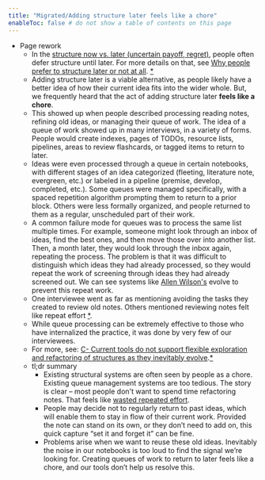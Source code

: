 ```yaml
---
title: "Migrated/Adding structure later feels like a chore"
enableToc: false # do not show a table of contents on this page
---
```

- Page rework
    - In the [structure now vs. later (uncertain payoff, regret)](structure%20now%20vs.%20later%20(uncertain%20payoff,%20regret)), people often defer structure until later. For more details on that, see [Why people prefer to structure later or not at all](Why%20people%20prefer%20to%20structure%20later%20or%20not%20at%20all). [*](((ozwR1UaGD)))
    - Adding structure later is a viable alternative, as people likely have a better idea of how their current idea fits into the wider whole. But, we frequently heard that the act of adding structure later **feels like a chore**. 
    - This showed up when people described processing reading notes, refining old ideas, or managing their queue of work. The idea of a queue of work showed up in many interviews, in a variety of forms.  People would create indexes, pages of TODOs, resource lists, pipelines, areas to review flashcards, or tagged items to return to later. 
    - Ideas were even processed through a queue in certain notebooks, with different stages of an idea categorized (fleeting, literature note, evergreen, etc.) or labeled in a pipeline (premise, develop, completed, etc.).  Some queues were managed specifically, with a spaced repetition algorithm prompting them to return to a prior block.  Others were less formally organized, and people returned to them as a regular, unscheduled part of their work.
    - A common failure mode for queues was to process the same list multiple times.  For example, someone might look through an inbox of ideas, find the best ones, and then move those over into another list. Then, a month later, they would look through the inbox again, repeating the process.  The problem is that it was difficult to distinguish which ideas they had already processed, so they would repeat the work of screening through ideas they had already screened out. We can see systems like [Allen Wilson's](https://zettelkasten.de/posts/playing-zettelkasten-rpg-through-arbitrary-constraints/) evolve to prevent this repeat work.
    - One interviewee went as far as mentioning avoiding the tasks they created to review old notes. Others mentioned reviewing notes felt like repeat effort [*](). 
    - While queue processing can be extremely effective to those who have internalized the practice, it was done by very few of our interviewees.
    - For more, see: [C- Current tools do not support flexible exploration and refactoring of structures as they inevitably evolve](C-%20Current%20tools%20do%20not%20support%20flexible%20exploration%20and%20refactoring%20of%20structures%20as%20they%20inevitably%20evolve.md).[*](((Lrk1wY9wE)))
    - tl;dr summary
        - Existing structural systems are often seen by people as a chore. Existing queue management systems are too tedious. The story is clear – most people don't want to spend time refactoring notes. That feels like [wasted repeated effort](wasted%20repeated%20effort).
        - People may decide not to regularly return to past ideas, which will enable them to stay in flow of their current work. Provided the note can stand on its own, or they don’t need to add on, this quick capture “set it and forget it” can be fine. 
        - Problems arise when we want to reuse these old ideas. Inevitably the noise in our notebooks is too loud to find the signal we’re looking for. Creating queues of work to return to later feels like a chore, and our tools don’t help us resolve this.

